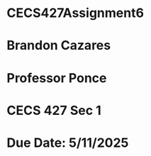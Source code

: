 # CECS427Assignment6
# Brandon Cazares
# Professor Ponce 
# CECS 427 Sec 1 
# Due Date: 5/11/2025 
# 
